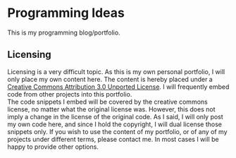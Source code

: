 # Programming Ideas

This is my programming blog/portfolio.  

## Licensing

Licensing is a very difficult topic.  As this is my own personal portfolio,
I will only place my own content here.  The content is hereby placed under a
[Creative Commons Attribution 3.0 Unported License](http://creativecommons.org/licenses/by/3.0/).
I will frequently embed code from other projects into this portfolio.  
The code snippets I embed will be covered by the creative commons license, 
no matter what the original license was.  However, this does not imply a 
change in the license of the original code.  As I said, I will only post 
my own code here, and since I hold the copyright, I will dual license those 
snippets only.  If you wish to use the content of my portfolio, or of any of 
my projects under different terms, please contact me.  In most cases I will
be happy to provide other options.

